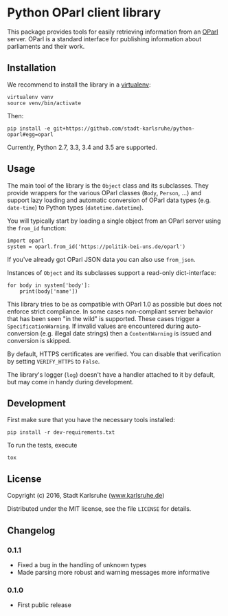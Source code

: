 # Python OParl client library

This package provides tools for easily retrieving information from an
[OParl][oparl] server. OParl is a standard interface for publishing information
about parliaments and their work.

[oparl]: https://oparl.org


## Installation

We recommend to install the library in a [virtualenv][virtualenv]:

    virtualenv venv
    source venv/bin/activate

Then:

    pip install -e git+https://github.com/stadt-karlsruhe/python-oparl#egg=oparl

Currently, Python 2.7, 3.3, 3.4 and 3.5 are supported.


[virtualenv]: https://virtualenv.pypa.io/en/stable/


## Usage

The main tool of the library is the `Object` class and its subclasses. They
provide wrappers for the various OParl classes (`Body`, `Person`, ...) and
support lazy loading and automatic conversion of OParl data types (e.g.
`date-time`) to Python types (`datetime.datetime`).

You will typically start by loading a single object from an OParl server
using the `from_id` function:

    import oparl
    system = oparl.from_id('https://politik-bei-uns.de/oparl')

If you've already got OParl JSON data you can also use `from_json`.

Instances of `Object` and its subclasses support a read-only dict-interface:

    for body in system['body']:
        print(body['name'])

This library tries to be as compatible with OParl 1.0 as possible but does not
enforce strict compliance. In some cases non-compliant server behavior that has
been seen "in the wild" is supported. These cases trigger a
`SpecificationWarning`. If invalid values are encountered during
auto-conversion (e.g. illegal date strings) then a `ContentWarning` is issued
and conversion is skipped.

By default, HTTPS certificates are verified. You can disable that verification
by setting `VERIFY_HTTPS` to `False`.

The library's logger (`log`) doesn't have a handler attached to it by default,
but may come in handy during development.


## Development

First make sure that you have the necessary tools installed:

    pip install -r dev-requirements.txt

To run the tests, execute

    tox


## License

Copyright (c) 2016, Stadt Karlsruhe (www.karlsruhe.de)

Distributed under the MIT license, see the file `LICENSE` for details.


## Changelog

### 0.1.1
* Fixed a bug in the handling of unknown types
* Made parsing more robust and warning messages more informative

### 0.1.0
* First public release

